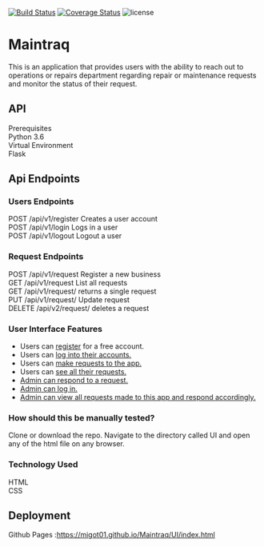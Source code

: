 [![Build Status](https://travis-ci.org/migot01/Maintraq.svg?branch=challenge-2-develop)](https://travis-ci.org/migot01/Maintraq)
[![Coverage Status](https://coveralls.io/repos/github/migot01/Maintraq/badge.svg?branch=challenge-2-develop)](https://coveralls.io/github/migot01/Maintraq?branch=challenge-2-develop)
![license](https://img.shields.io/github/license/mashape/apistatus.svg)

# Maintraq
This is an application that provides users with the ability to reach out to operations or repairs department regarding repair or maintenance requests and monitor the status of their request.  

## API  
Prerequisites  
Python 3.6  
Virtual Environment  
Flask  
 
## Api Endpoints  
### Users Endpoints    
POST /api/v1/register Creates a user account    
POST /api/v1/login Logs in a user    
POST /api/v1/logout Logout a user  
### Request Endpoints  
POST /api/v1/request Register a new business  
GET /api/v1/request List all requests  
GET /api/v1/request/<requestId> returns a single request  
PUT /api/v1/request/<requestId> Update request  
DELETE /api/v2/request/<requestId> deletes a request 

### User Interface Features  
* Users can [register](https://migot01.github.io/Maintraq/UI/register.html) for a free account.  
* Users can [log into their accounts.](https://migot01.github.io/Maintraq/UI/login.html)  
* Users can [make requests to the app.](https://migot01.github.io/Maintraq/UI/userrequest.html)  
* Users can [see all their requests.](https://migot01.github.io/Maintraq/UI/userrequest_list.html)   
* [Admin can respond to a request. ](https://migot01.github.io/Maintraq/UI/adminresponserequest.html) 
* [Admin can log in.](https://migot01.github.io/Maintraq/UI/login.html)  
* [Admin can view all requests made to this app and respond accordingly.](https://migot01.github.io/Maintraq/UI/adminpage.html)   
### How should this be manually tested?
Clone or download the repo. Navigate to the directory called UI and open any of the html file on any browser.

### Technology Used   
HTML  
CSS  
## Deployment  
Github Pages :https://migot01.github.io/Maintraq/UI/index.html


